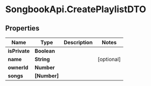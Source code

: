 # SongbookApi.CreatePlaylistDTO

## Properties
Name | Type | Description | Notes
------------ | ------------- | ------------- | -------------
**isPrivate** | **Boolean** |  | 
**name** | **String** |  | [optional] 
**ownerId** | **Number** |  | 
**songs** | **[Number]** |  | 


